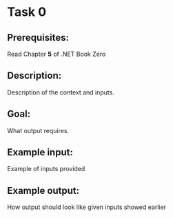 # Task 0

## Prerequisites:
Read Chapter __5__ of .NET Book Zero

## Description:
Description of the context and inputs.

## Goal:
What output requires.

## Example input: 
Example of inputs provided

## Example output:
How output should look like given inputs showed earlier
